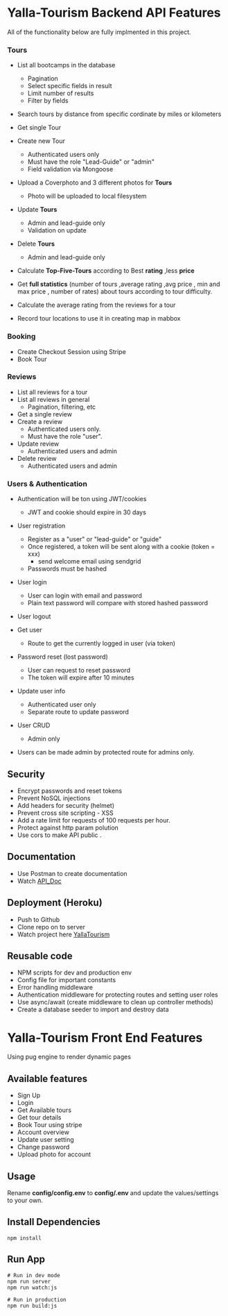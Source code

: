 # Yalla-Tourism Backend API Features

All of the functionality below are fully implmented in this project.

### Tours
- List all bootcamps in the database
   * Pagination
   * Select specific fields in result
   * Limit number of results
   * Filter by fields
- Search tours by distance from specific cordinate by miles or kilometers
  
- Get single Tour
- Create new Tour
  * Authenticated users only
  * Must have the role "Lead-Guide" or "admin"
  * Field validation via Mongoose
- Upload a Coverphoto and 3 different photos for **Tours**
  * Photo will be uploaded to local filesystem
- Update **Tours**
  * Admin and lead-guide only
  * Validation on update
- Delete **Tours**
  * Admin and lead-guide only
- Calculate **Top-Five-Tours** according to Best **rating** ,less **price**

- Get **full statistics** (number of tours ,average rating ,avg price , min and max price , number of rates) about tours according to tour difficulty. 

- Calculate the average rating from the reviews for a tour

- Record tour locations to use it in creating map in mabbox
### Booking
- Create Checkout Session using Stripe 
- Book Tour 


### Reviews
- List all reviews for a tour
- List all reviews in general
  * Pagination, filtering, etc
- Get a single review
- Create a review
  * Authenticated users only.
  * Must have the role "user". 
- Update review
  * Authenticated users and admin
- Delete review
  * Authenticated users and admin

### Users & Authentication
- Authentication will be ton using JWT/cookies
  * JWT and cookie should expire in 30 days
- User registration
  * Register as a "user" or "lead-guide" or "guide"
  * Once registered, a token will be sent along with a cookie (token = xxx) 
    * send welcome email using sendgrid 
  * Passwords must be hashed
- User login
  * User can login with email and password
  * Plain text password will compare with stored hashed password
- User logout

- Get user
  * Route to get the currently logged in user (via token)
- Password reset (lost password)
  * User can request to reset password
  * The token will expire after 10 minutes
- Update user info
  * Authenticated user only
  * Separate route to update password
- User CRUD
  * Admin only
- Users can be made admin by protected route for admins only.

## Security
- Encrypt passwords and reset tokens
- Prevent NoSQL injections
- Add headers for security (helmet)
- Prevent cross site scripting - XSS
- Add a rate limit for requests of 100 requests per hour.
- Protect against http param polution
- Use cors to make API public .

## Documentation
- Use Postman to create documentation
- Watch [API_Doc](https://documenter.getpostman.com/view/8810063/T17GgTbF?version=latest)


## Deployment (Heroku)
- Push to Github
- Clone repo on to server
- Watch project here [YallaTourism](https://yalla-tourism.herokuapp.com/)


## Reusable code

- NPM scripts for dev and production env
- Config file for important constants
- Error handling middleware
- Authentication middleware for protecting routes and setting user roles
- Use async/await (create middleware to clean up controller methods)
- Create a database seeder to import and destroy data

# Yalla-Tourism Front End Features

Using pug engine to render dynamic pages

## Available features

- Sign Up
- Login
- Get Available tours
- Get tour details
- Book Tour using stripe
- Account overview
- Update user setting
- Change password
- Upload photo for account


## Usage

Rename **config/config.env** to **config/.env** and update the values/settings to your own.

## Install Dependencies

```
npm install
```

## Run App

```
# Run in dev mode
npm run server
npm run watch:js

# Run in production
npm run build:js
```



